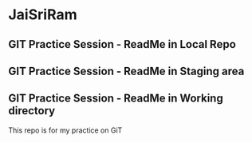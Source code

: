 # JaiSriRam

## GIT Practice Session - ReadMe in Local Repo 

## GIT Practice Session - ReadMe in Staging area

## GIT Practice Session - ReadMe in Working directory

This repo is for my practice on GiT
